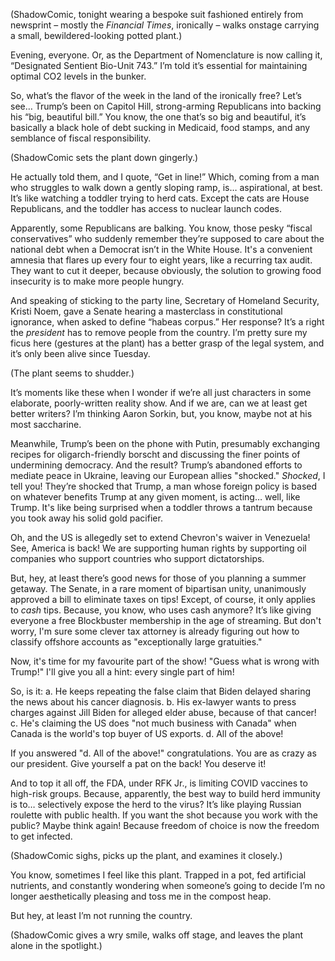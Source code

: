 (ShadowComic, tonight wearing a bespoke suit fashioned entirely from newsprint – mostly the *Financial Times*, ironically – walks onstage carrying a small, bewildered-looking potted plant.)

Evening, everyone. Or, as the Department of Nomenclature is now calling it, “Designated Sentient Bio-Unit 743.” I’m told it’s essential for maintaining optimal CO2 levels in the bunker.

So, what’s the flavor of the week in the land of the ironically free? Let’s see… Trump’s been on Capitol Hill, strong-arming Republicans into backing his “big, beautiful bill.” You know, the one that’s so big and beautiful, it’s basically a black hole of debt sucking in Medicaid, food stamps, and any semblance of fiscal responsibility.

(ShadowComic sets the plant down gingerly.)

He actually told them, and I quote, “Get in line!” Which, coming from a man who struggles to walk down a gently sloping ramp, is… aspirational, at best. It’s like watching a toddler trying to herd cats. Except the cats are House Republicans, and the toddler has access to nuclear launch codes.

Apparently, some Republicans are balking. You know, those pesky “fiscal conservatives” who suddenly remember they’re supposed to care about the national debt when a Democrat isn’t in the White House. It's a convenient amnesia that flares up every four to eight years, like a recurring tax audit. They want to cut it deeper, because obviously, the solution to growing food insecurity is to make more people hungry.

And speaking of sticking to the party line, Secretary of Homeland Security, Kristi Noem, gave a Senate hearing a masterclass in constitutional ignorance, when asked to define “habeas corpus.” Her response? It’s a right the *president* has to remove people from the country. I’m pretty sure my ficus here (gestures at the plant) has a better grasp of the legal system, and it’s only been alive since Tuesday.

(The plant seems to shudder.)

It’s moments like these when I wonder if we’re all just characters in some elaborate, poorly-written reality show. And if we are, can we at least get better writers? I’m thinking Aaron Sorkin, but, you know, maybe not at his most saccharine.

Meanwhile, Trump’s been on the phone with Putin, presumably exchanging recipes for oligarch-friendly borscht and discussing the finer points of undermining democracy. And the result? Trump’s abandoned efforts to mediate peace in Ukraine, leaving our European allies "shocked." *Shocked*, I tell you! They’re shocked that Trump, a man whose foreign policy is based on whatever benefits Trump at any given moment, is acting… well, like Trump. It's like being surprised when a toddler throws a tantrum because you took away his solid gold pacifier.

Oh, and the US is allegedly set to extend Chevron's waiver in Venezuela! See, America is back! We are supporting human rights by supporting oil companies who support countries who support dictatorships.

But, hey, at least there’s good news for those of you planning a summer getaway. The Senate, in a rare moment of bipartisan unity, unanimously approved a bill to eliminate taxes on tips! Except, of course, it only applies to *cash* tips. Because, you know, who uses cash anymore? It’s like giving everyone a free Blockbuster membership in the age of streaming. But don't worry, I'm sure some clever tax attorney is already figuring out how to classify offshore accounts as "exceptionally large gratuities."

Now, it's time for my favourite part of the show! "Guess what is wrong with Trump!" I'll give you all a hint: every single part of him!

So, is it:
a. He keeps repeating the false claim that Biden delayed sharing the news about his cancer diagnosis.
b. His ex-lawyer wants to press charges against Jill Biden for alleged elder abuse, because of that cancer!
c. He's claiming the US does "not much business with Canada" when Canada is the world's top buyer of US exports.
d. All of the above!

If you answered "d. All of the above!" congratulations. You are as crazy as our president. Give yourself a pat on the back! You deserve it!

And to top it all off, the FDA, under RFK Jr., is limiting COVID vaccines to high-risk groups. Because, apparently, the best way to build herd immunity is to… selectively expose the herd to the virus? It’s like playing Russian roulette with public health. If you want the shot because you work with the public? Maybe think again! Because freedom of choice is now the freedom to get infected.

(ShadowComic sighs, picks up the plant, and examines it closely.)

You know, sometimes I feel like this plant. Trapped in a pot, fed artificial nutrients, and constantly wondering when someone’s going to decide I’m no longer aesthetically pleasing and toss me in the compost heap.

But hey, at least I’m not running the country.

(ShadowComic gives a wry smile, walks off stage, and leaves the plant alone in the spotlight.)